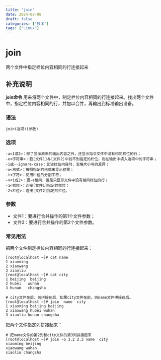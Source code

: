 ```yaml
---
title: "join"
date: 2024-08-08
draft: false
categories: ["技术"]
tags: ["Linux"]
---
```

join
===

两个文件中指定栏位内容相同的行连接起来

## 补充说明

**join命令** 用来将两个文件中，制定栏位内容相同的行连接起来。找出两个文件中，指定栏位内容相同的行，并加以合并，再输出到标准输出设备。

###  语法

```shell
join(选项)(参数)
```

###  选项

```shell
-a<1或2>：除了显示原来的输出内容之外，还显示指令文件中没有相同栏位的行；
-e<字符串>：若[文件1]与[文件2]中找不到指定的栏位，则在输出中填入选项中的字符串；
-i或--ignore-case：比较栏位内容时，忽略大小写的差异；
-o<格式>：按照指定的格式来显示结果；
-t<字符>：使用栏位的分割字符；
-v<1或2>：更-a相同，但是只显示文件中没有相同栏位的行；
-1<栏位>：连接[文件1]指定的栏位；
-2<栏位>：连接[文件2]指定的栏位。
```

###  参数

*   文件1：要进行合并操作的第1个文件参数；
*   文件2：要进行合并操作的第2个文件参数。

### 常见用法

把两个文件制定栏位内容相同的行连接起来：

```shell
[root@localhost ~]# cat name 
1 xiaoming
2 xiaowang
3 xiaoliu
[root@localhost ~]# cat city 
1 beijing  beijing
2 hubei   wuhan 
3 hunan   changsha

# city文件在后，则拼接在后，如果city文件在前，则name文件拼接在后。
[root@localhost ~]# join  name  city 
1 xiaoming beijing beijing
2 xiaowang hubei wuhan 
3 xiaoliu hunan changsha
```

把两个文件指定列拼接起来：

```shell
# 把name文件的第2列和city文件的第3列拼接起来
[root@localhost ~]# join -o 1.2 2.3 name  city 
xiaoming beijing
xiaowang wuhan
xiaoliu changsha
```
